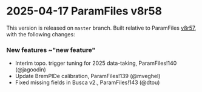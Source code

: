 2025-04-17 ParamFiles v8r58
===

This version is released on `master` branch.
Built relative to ParamFiles [v8r57](../-/tags/v8r57), with the following changes:


### New features ~"new feature"

- Interim topo. trigger tuning for 2025 data-taking, ParamFiles!140 (@jagoodin)
- Update BremPIDe calibration, ParamFiles!139 (@mveghel)
- Fixed missing fields in Busca v2., ParamFiles!143 (@dtou)
